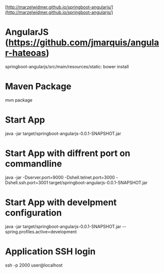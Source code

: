 
[http://marzelwidmer.github.io/springboot-angularjs/](http://marzelwidmer.github.io/springboot-angularjs/)

# AngularJS (https://github.com/jmarquis/angular-hateoas)
 springboot-angularjs/src/main/resources/static: bower install

# Maven Package
mvn package

# Start App
java -jar target/springboot-angularjs-0.0.1-SNAPSHOT.jar 

# Start App with diffrent port on commandline
java -jar -Dserver.port=9000 -Dshell.telnet.port=3000 -Dshell.ssh.port=3001 target/springboot-angularjs-0.0.1-SNAPSHOT.jar  

# Start App with develpment configuration
java -jar target/springboot-angularjs-0.0.1-SNAPSHOT.jar --spring.profiles.active=development

# Application SSH login
ssh -p 2000 user@localhost
